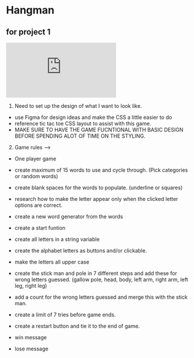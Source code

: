 # Hangman
## for project 1 

![This is an image](https://github.com/windtronic/hangman/files/10580732/Untitled.Copy.pdf)

1. Need to set up the design of what I want to look like. 
- use Figma for design ideas and make the CSS a little easier to do 
- reference tic tac toe CSS layout to assist with this game. 
- MAKE SURE TO HAVE THE GAME FUCNTIONAL WITH BASIC DESIGN BEFORE SPENDING ALOT OF TIME ON THE STYLING. 

2. Game rules --> 
 
 - One player game 
  
  - create maximum of 15 words to use and cycle through. (Pick categories or random words)

- create blank spaces for the words to populate. (underline or squares) 

- research how to make the letter appear only when the clicked letter options are correct.

- create a new word generator from the words 

- create a start funtion 

- create all letters in a string variable

- create the alphabet letters as buttons and/or clickable.

- make the letters all upper case 

- create the stick man and pole in 7 different steps and add these for wrong letters guessed. (gallow pole, head, body, left arm, right arm, left leg, right leg)

- add a count for the wrong letters guessed and merge this with the stick man.

- create a limit of 7 tries before game ends.

- create a restart button and tie it to the end of game. 

- win message

- lose message 
